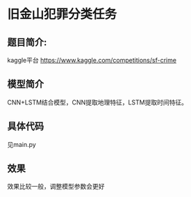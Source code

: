 # 旧金山犯罪分类任务


##  题目简介:
kaggle平台 <https://www.kaggle.com/competitions/sf-crime>


##  模型简介
CNN+LSTM结合模型，CNN提取地理特征，LSTM提取时间特征。
##  具体代码
见main.py
## 效果
效果比较一般，调整模型参数会更好
